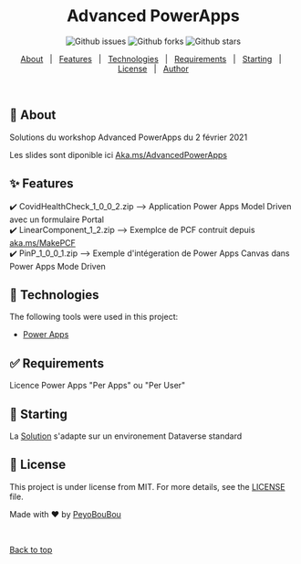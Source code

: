 <h1 align="center">Advanced PowerApps</h1>

<p align="center">
  <img alt="Github issues" src="https://img.shields.io/github/issues/PeyoBouBou/mypowerplatform?color=56BEB8" />

  <img alt="Github forks" src="https://img.shields.io/github/forks/PeyoBouBou/mypowerplatform?color=56BEB8" />

  <img alt="Github stars" src="https://img.shields.io/github/stars/PeyoBouBou/mypowerplatform?color=56BEB8" />
</p>

<!-- Status -->

<!-- <h4 align="center"> 
	🚧  MyPowerPlatform 🚀 Under construction...  🚧
</h4> 

<hr> -->

<p align="center">
  <a href="#dart-about">About</a> &#xa0; | &#xa0; 
  <a href="#sparkles-features">Features</a> &#xa0; | &#xa0;
  <a href="#rocket-technologies">Technologies</a> &#xa0; | &#xa0;
  <a href="#white_check_mark-requirements">Requirements</a> &#xa0; | &#xa0;
  <a href="#checkered_flag-starting">Starting</a> &#xa0; | &#xa0;
  <a href="#memo-license">License</a> &#xa0; | &#xa0;
  <a href="https://github.com/{{YOUR_GITHUB_USERNAME}}" target="_blank">Author</a>
</p>

<br>

## :dart: About ##

Solutions du workshop Advanced PowerApps du 2 février 2021

Les slides sont diponible ici  [Aka.ms/AdvancedPowerApps](https://Aka.ms/AdvancedPowerApps)

## :sparkles: Features ##

:heavy_check_mark: CovidHealthCheck_1_0_0_2.zip --> Application Power Apps Model Driven avec un formulaire Portal\
:heavy_check_mark: LinearComponent_1_2.zip --> Exemplce de PCF contruit depuis [aka.ms/MakePCF](https://aka.ms/MakePCF) \
:heavy_check_mark: PinP_1_0_0_1.zip --> Exemple d'intégeration de Power Apps Canvas dans Power Apps Mode Driven

## :rocket: Technologies ##

The following tools were used in this project:

- [Power Apps](https://make.powerapps.com/)

## :white_check_mark: Requirements ##

Licence Power Apps "Per Apps" ou "Per User"

## :checkered_flag: Starting ##
La [Solution](https://docs.microsoft.com/powerapps/maker/data-platform/solutions-overview) s'adapte sur un environement Dataverse standard


## :memo: License ##

This project is under license from MIT. For more details, see the [LICENSE](../../LICENSE.md) file.


Made with :heart: by <a href="https://github.com/PeyoBouBou" target="_blank">PeyoBouBou</a>

&#xa0;

<a href="#top">Back to top</a>
